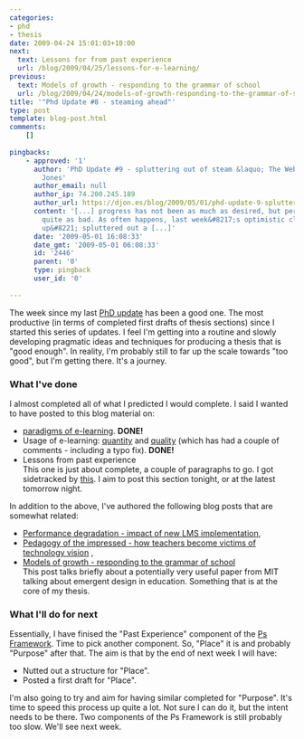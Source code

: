 ```yaml
---
categories:
- phd
- thesis
date: 2009-04-24 15:01:03+10:00
next:
  text: Lessons for from past experience
  url: /blog/2009/04/25/lessons-for-e-learning/
previous:
  text: Models of growth - responding to the grammar of school
  url: /blog/2009/04/24/models-of-growth-responding-to-the-grammar-of-school/
title: '"Phd Update #8 - steaming ahead"'
type: post
template: blog-post.html
comments:
    []
    
pingbacks:
    - approved: '1'
      author: 'PhD Update #9 - spluttering out of steam &laquo; The Weblog of (a) David
        Jones'
      author_email: null
      author_ip: 74.200.245.189
      author_url: https://djon.es/blog/2009/05/01/phd-update-9-spluttering-out-of-steam/
      content: '[...] progress has not been as much as desired, but perhaps isn&#8217;t
        quite as bad. As often happens, last week&#8217;s optimistic claims of &#8220;speeding
        up&#8221; spluttered out a [...]'
      date: '2009-05-01 16:08:33'
      date_gmt: '2009-05-01 06:08:33'
      id: '2446'
      parent: '0'
      type: pingback
      user_id: '0'
    
---
```

The week since my last [PhD update](/blog/2009/04/17/phd-update-7-a-fortnight-in-review/) has been a good one. The most productive (in terms of completed first drafts of thesis sections) since I started this series of updates. I feel I'm getting into a routine and slowly developing pragmatic ideas and techniques for producing a thesis that is "good enough". In reality, I'm probably still to far up the scale towards "too good", but I'm getting there. It's a journey.

### What I've done

I almost completed all of what I predicted I would complete. I said I wanted to have posted to this blog material on:

- [paradigms of e-learning](/blog/2009/04/20/the-paradigms-of-e-learning/). **DONE!**
- Usage of e-learning: [quantity](/blog/2009/04/23/usage-of-e-learning-quantity/) and [quality](/blog/2009/04/22/e-learning-usage-quality/) (which has had a couple of comments - including a typo fix). **DONE!**
- Lessons from past experience  
    This one is just about complete, a couple of paragraphs to go. I got sidetracked by [this](/blog/2009/04/24/models-of-growth-responding-to-the-grammar-of-school/). I aim to post this section tonight, or at the latest tomorrow night.

In addition to the above, I've authored the following blog posts that are somewhat related:

- [Performance degradation - impact of new LMS implementation](/blog/2009/04/20/performance-degradation-impact-of-new-lms-implementation/),
- [Pedagogy of the impressed - how teachers become victims of technology vision](/blog/2009/04/22/pedagogy-of-the-impressed-how-teachers-become-victims-of-technology-vision/) ,
- [Models of growth - responding to the grammar of school](/blog/2009/04/22/e-learning-usage-quality/)  
    This post talks briefly about a potentially very useful paper from MIT talking about emergent design in education. Something that is at the core of my thesis.

### What I'll do for next

Essentially, I have finised the "Past Experience" component of the [Ps Framework](/blog/2009/03/18/the-ps-framework/). Time to pick another component. So, "Place" it is and probably "Purpose" after that. The aim is that by the end of next week I will have:

- Nutted out a structure for "Place".
- Posted a first draft for "Place".

I'm also going to try and aim for having similar completed for "Purpose". It's time to speed this process up quite a lot. Not sure I can do it, but the intent needs to be there. Two components of the Ps Framework is still probably too slow. We'll see next week.